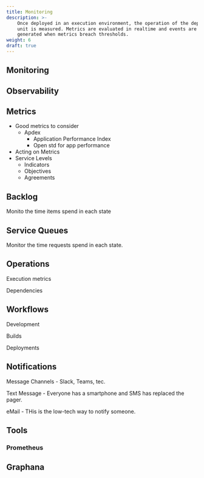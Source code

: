 ```yaml
---
title: Monitoring
description: >-
    Once deployed in an execution environment, the operation of the deployment 
    unit is measured. Metrics are evaluated in realtime and events are 
    generated when metrics breach thresholds.
weight: 6
draft: true
---
```

## Monitoring

## Observability

## Metrics
- Good metrics to consider
    - Apdex
        - Application Performance Index
        - Open std for app performance
- Acting on Metrics
- Service Levels
    - Indicators
    - Objectives
    - Agreements

## Backlog

Monito the time items spend in each state

## Service Queues
Monitor the time requests spend in each state.

## Operations
Execution metrics

Dependencies

## Workflows

Development

Builds

Deployments

## Notifications

Message Channels - Slack, Teams, tec.

Text Message - Everyone has a smartphone and SMS has replaced the pager.

eMail - THis is the low-tech way to notify someone. 


## Tools

### Prometheus

## Graphana